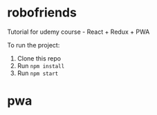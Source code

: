 # robofriends
Tutorial for udemy course - React + Redux + PWA

To run the project:

1. Clone this repo
2. Run `npm install`
3. Run `npm start`
# pwa
